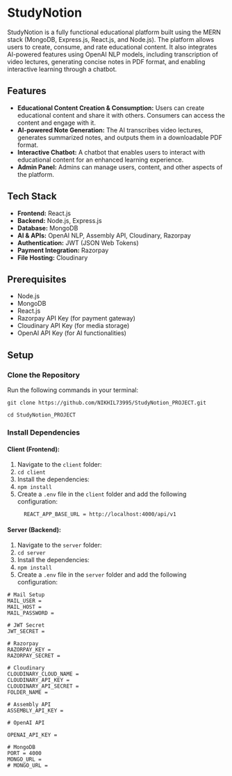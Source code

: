 


# StudyNotion

StudyNotion is a fully functional educational platform built using the MERN stack (MongoDB, Express.js, React.js, and Node.js). The platform allows users to create, consume, and rate educational content. It also integrates AI-powered features using OpenAI NLP models, including transcription of video lectures, generating concise notes in PDF format, and enabling interactive learning through a chatbot.

## Features

- **Educational Content Creation & Consumption:** Users can create educational content and share it with others. Consumers can access the content and engage with it.
- **AI-powered Note Generation:** The AI transcribes video lectures, generates summarized notes, and outputs them in a downloadable PDF format.
- **Interactive Chatbot:** A chatbot that enables users to interact with educational content for an enhanced learning experience.
- **Admin Panel:** Admins can manage users, content, and other aspects of the platform.

## Tech Stack

- **Frontend:** React.js
- **Backend:** Node.js, Express.js
- **Database:** MongoDB
- **AI & APIs:** OpenAI NLP, Assembly API, Cloudinary, Razorpay
- **Authentication:** JWT (JSON Web Tokens)
- **Payment Integration:** Razorpay
- **File Hosting:** Cloudinary

## Prerequisites

- Node.js
- MongoDB
- React.js
- Razorpay API Key (for payment gateway)
- Cloudinary API Key (for media storage)
- OpenAI API Key (for AI functionalities)

## Setup

### Clone the Repository

Run the following commands in your terminal:

``` git clone https://github.com/NIKHIL73995/StudyNotion_PROJECT.git ```

``` cd StudyNotion_PROJECT ```


### Install Dependencies

#### Client (Frontend):

1. Navigate to the `client` folder:
2. ``` cd client ```
3. Install the dependencies:
4. ``` npm install ```  
5. Create a `.env` file in the `client` folder and add the following configuration:
   ```
     REACT_APP_BASE_URL = http://localhost:4000/api/v1
   ```



#### Server (Backend):

1. Navigate to the `server` folder:
2. ``` cd server ```
3. Install the dependencies:
4. ``` npm install ```
3. Create a `.env` file in the `server` folder and add the following configuration:
```  
# Mail Setup
MAIL_USER = 
MAIL_HOST = 
MAIL_PASSWORD = 

# JWT Secret
JWT_SECRET = 

# Razorpay
RAZORPAY_KEY = 
RAZORPAY_SECRET = 

# Cloudinary
CLOUDINARY_CLOUD_NAME = 
CLOUDINARY_API_KEY = 
CLOUDINARY_API_SECRET = 
FOLDER_NAME = 

# Assembly API
ASSEMBLY_API_KEY =

# OpenAI API

OPENAI_API_KEY = 

# MongoDB
PORT = 4000
MONGO_URL = 
# MONGO_URL = 

```



